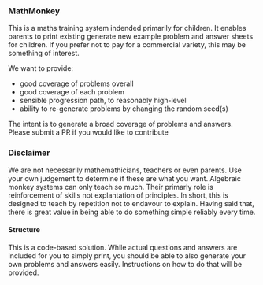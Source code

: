 
### MathMonkey
This is a maths training system indended primarily for children. It enables parents to print existing generate new example problem and answer sheets for children. If you prefer not to pay for a commercial variety, this may be something of interest.

We want to provide:
   - good coverage of problems overall
   - good coverage of each problem
   - sensible progression path, to reasonably high-level
   - ability to re-generate problems by changing the random seed(s)
  
The intent is to generate a broad coverage of problems and answers. Please submit a PR if you would like to contribute

### Disclaimer
We are not necessarily mathemathicians, teachers or even parents. Use your own judgement to determine if these are what you want.
Algebraic monkey systems can only teach so much. Their primarly role is reinforcement of skills not explantation of principles. In short, this is designed to teach by repetition not to endavour to explain. Having said that, there is great value in being able to do something simple reliably every time.

#### Structure
This is a code-based solution. While actual questions and answers are included for you to simply print, you should be able to also generate your own problems and answers easily. Instructions on how to do that will be provided.

